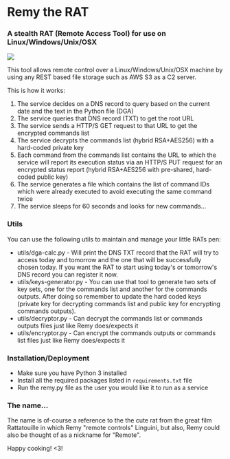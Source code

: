 # Remy the RAT

### A stealth RAT (Remote Access Tool) for use on Linux/Windows/Unix/OSX

![](https://www.artifex.co.il/he/wp-content/uploads/2024/11/DALL·E-2024-11-27-10.56.51-A-large-chubby-and-angry-rat-wearing-a-white-chefs-hat-standing-upright-with-its-arms-crossed-in-a-defiant-pose.-The-rat-has-a-scruffy-gray-fur-co.webp)

This tool allows remote control over a Linux/Windows/Unix/OSX machine by using any REST based file storage such as AWS S3 as a C2 server.

This is how it works:
1. The service decides on a DNS record to query based on the current date and the text in the Python file (DGA)
2. The service queries that DNS record (TXT) to get the root URL
3. The service sends a HTTP/S GET request to that URL to get the encrypted commands list
4. The service decrypts the commands list (hybrid RSA+AES256) with a hard-coded private key
5. Each command from the commands list contains the URL to which the service will report its execution status via an HTTP/S PUT request for an encrypted status report (hybrid RSA+AES256 with pre-shared, hard-coded public key)
6. The service generates a file which contains the list of command IDs which were already executed to avoid executing the same command twice
7. The service sleeps for 60 seconds and looks for new commands...

### Utils
You can use the following utils to maintain and manage your little RATs pen:
- utils/dga-calc.py - Will print the DNS TXT record that the RAT will try to access today and tomorrow and the one that will be successfully chosen today. If you want the RAT to start using today's or tomorrow's DNS record you can register it now.
- utils/keys-generator.py - You can use that tool to generate two sets of key sets, one for the commands list and another for the commands outputs. After doing so remember to update the hard coded keys (private key for decrypting commands list and public key for encrypting commands outputs).
- utils/decryptor.py - Can decrypt the commands list or commands outputs files just like Remy does/expects it
- utils/encryptor.py - Can encrypt the commands outputs or commands list files just like Remy does/expects it

### Installation/Deployment
- Make sure you have Python 3 installed
- Install all the required packages listed in `requirements.txt` file
- Run the remy.py file as the user you would like it to run as a service

### The name...
The name is of-course a reference to the the cute rat from the great film Rattatouille in which Remy "remote controls" Linguini, but also, Remy could also be thought of as a nickname for "Remote".

Happy cooking! <3!
